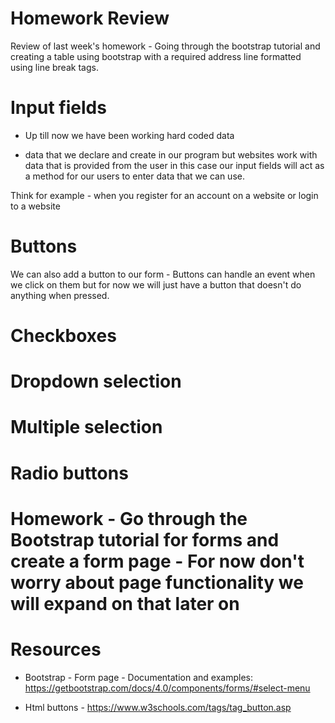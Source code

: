 # Homework Review

Review of last week's homework - Going through the bootstrap tutorial and creating a table using bootstrap with a required address line formatted using line break tags.

# Input fields
- Up till now we have been working hard coded data

- data that we declare and create in our program but websites work with data that is provided from the user in this case our input fields will act as a method for our users to enter data that we can use.

Think for example - when you register for an account on a website or login to a website

# Buttons

We can also add a button to our form - Buttons can handle an event when we click on them but for now we will just have a button that doesn't do anything when pressed.

# Checkboxes

# Dropdown selection

# Multiple selection

# Radio buttons

# Homework - Go through the Bootstrap tutorial for forms and create a form page - For now don't worry about page functionality we will expand on that later on

# Resources

- Bootstrap - Form page - Documentation and examples: https://getbootstrap.com/docs/4.0/components/forms/#select-menu

- Html buttons - https://www.w3schools.com/tags/tag_button.asp


